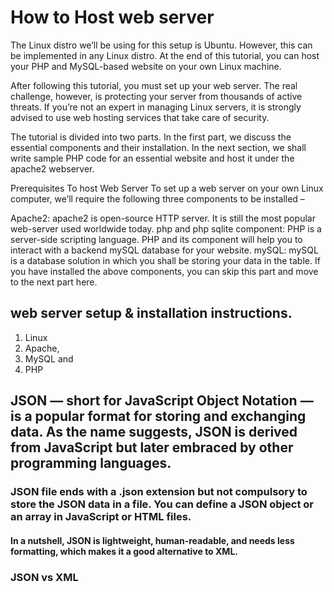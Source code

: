 # How to Host web server
The Linux distro we’ll be using for this setup is Ubuntu. However, this can be implemented in any Linux distro. At the end of this tutorial, you can host your PHP and MySQL-based website on your own Linux machine.

After following this tutorial, you must set up your web server. The real challenge, however, is protecting your server from thousands of active threats. If you’re not an expert in managing Linux servers, it is strongly advised to use web hosting services that take care of security.

The tutorial is divided into two parts. In the first part, we discuss the essential components and their installation. In the next section, we shall write sample PHP code for an essential website and host it under the apache2 webserver.

Prerequisites To host Web Server
To set up a web server on your own Linux computer, we’ll require the following three components to be installed –

Apache2: apache2 is open-source HTTP server. It is still the most popular web-server used worldwide today.
php and php sqlite component: PHP is a server-side scripting language. PHP and its component will help you to interact with a backend mySQL database for your website.
mySQL: mySQL is a database solution in which you shall be storing your data in the table.
If you have installed the above components, you can skip this part and move to the next part here.

## web server setup &amp; installation instructions.  
  1. Linux
  2. Apache,
  3. MySQL and
  4. PHP 

## JSON — short for JavaScript Object Notation — is a popular format for storing and exchanging data. As the name suggests, JSON is derived from JavaScript but later embraced by other programming languages.

### JSON file ends with a .json extension but not compulsory to store the JSON data in a file. You can define a JSON object or an array in JavaScript or HTML files.

#### In a nutshell, JSON is lightweight, human-readable, and needs less formatting, which makes it a good alternative to XML.

### JSON vs XML
